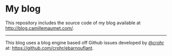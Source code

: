 # My blog

This repository includes the source code of my blog available at http://blog.camillemaumet.com/.

-----
This blog uses a blog engine based off Github issues developed by [@crohr](https://github.com/crohr) at: https://github.com/crohr/ebarnouflant.
